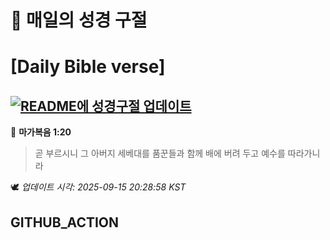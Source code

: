 # 🙏 매일의 성경 구절
# [Daily Bible verse]
## [![README에 성경구절 업데이트](https://github.com/DONGSUKA/first_test/actions/workflows/update-readme-bible.yml/badge.svg)](https://github.com/DONGSUKA/first_test/actions/workflows/update-readme-bible.yml)
<!-- START_BIBLE_VERSE -->
📖 **마가복음 1:20**
> 곧 부르시니 그 아버지 세베대를 품꾼들과 함께 배에 버려 두고 예수를 따라가니라

🕊️ _업데이트 시각: 2025-09-15 20:28:58 KST_
  <!-- END_BIBLE_VERSE -->
## GITHUB_ACTION

